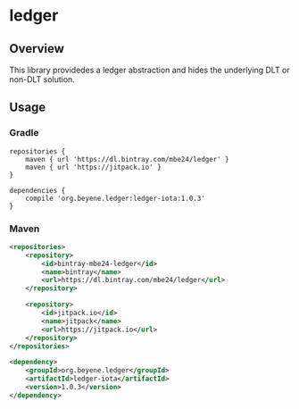 ledger
======

Overview
---------

This library providedes a ledger abstraction and hides the underlying DLT or
non-DLT solution.

Usage
-----

### Gradle ####

```Gradle
repositories {
    maven { url 'https://dl.bintray.com/mbe24/ledger' }
    maven { url 'https://jitpack.io' }
}

dependencies {
    compile 'org.beyene.ledger:ledger-iota:1.0.3'
}
```

### Maven #####

```xml
<repositories>
    <repository>
        <id>bintray-mbe24-ledger</id>
        <name>bintray</name>
        <url>https://dl.bintray.com/mbe24/ledger</url>
    </repository>

    <repository>
        <id>jitpack.io</id>
        <name>jitpack</name>
        <url>https://jitpack.io</url>
    </repository>
</repositories>

<dependency>
    <groupId>org.beyene.ledger</groupId>
    <artifactId>ledger-iota</artifactId>
    <version>1.0.3</version>
</dependency>
```